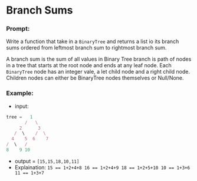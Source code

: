 # Branch Sums

### Prompt:
Write a function that take in a `BinaryTree` and returns a list io its branch sums ordered from leftmost branch sum to rightmost branch sum.

A branch sum is the sum of all values in Binary Tree branch is path of nodes in a tree that starts at the root node and ends at any leaf node.
Each `BinaryTree` node has an integer vale, a let child node and a right child node. Children nodes can either be BinaryTree nodes themselves or Null/None.

### Example:

- input:
 ```js
 tree =   1
        /   \
      2      3
    /  \    /  \
   4    5  6    7
 /  \   /
8    9 10

```
- output = `[15,15,18,10,11]`
- Explaination:
  `
  15 == 1+2+4+8
  16 == 1+2+4+9
  18 == 1+2+5+10
  10 == 1+3+6
  11 == 1+3+7
  `
